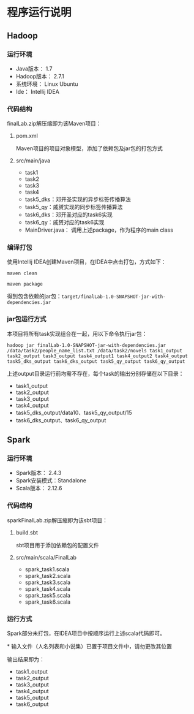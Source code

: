# 程序运行说明 #

## Hadoop ##
### 运行环境 ###
- Java版本： 1.7
- Hadoop版本： 2.7.1
- 系统环境： Linux Ubuntu
- Ide： Intellij IDEA

### 代码结构 ###
finalLab.zip解压缩即为该Maven项目：

1. pom.xml

	Maven项目的项目对象模型，添加了依赖包及jar包的打包方式
2. src/main/java
	- task1
	- task2
	- task3
	- task4
	- task5\_dks：邓开圣实现的异步标签传播算法
	- task5\_qy：戚赟实现的同步标签传播算法
	- task6\_dks：邓开圣对应的task6实现
	- task6\_qy：戚赟对应的task6实现
	- MainDriver.java： 调用上述package，作为程序的main class

### 编译打包 ###
使用Intellij IDEA创建Maven项目，在IDEA中点击打包，方式如下：

`maven clean`

`maven package`

得到包含依赖的jar包：`target/finalLab-1.0-SNAPSHOT-jar-with-dependencies.jar`

### jar包运行方式 ###
本项目将所有task实现组合在一起，用以下命令执行jar包：


    hadoop jar finalLab-1.0-SNAPSHOT-jar-with-dependencies.jar /data/task2/people_name_list.txt /data/task2/novels task1_output task2_output task3_output task4_output1 task4_output2 task4_output task5_dks_output task6_dks_output task5_qy_output task6_qy_output

上述output目录运行前均需不存在，每个task的输出分别存储在以下目录：

- task1\_output
- task2\_output
- task3\_output
- task4\_output
- task5\_dks\_output/data10、task5\_qy\_output/15
- task6\_dks\_output、task6\_qy\_output


## Spark ##
### 运行环境 ###
- Spark版本： 2.4.3
- Spark安装模式：Standalone
- Scala版本： 2.12.6

### 代码结构 ###
sparkFinalLab.zip解压缩即为该sbt项目：

1. build.sbt

	sbt项目用于添加依赖包的配置文件

2. src/main/scala/FinalLab
	- spark_task1.scala
	- spark_task2.scala
	- spark_task3.scala
	- spark_task4.scala
	- spark_task5.scala
	- spark_task6.scala

### 运行方式 ###
Spark部分未打包，在IDEA项目中按顺序运行上述scala代码即可。

\* 输入文件（人名列表和小说集）已置于项目文件中，请勿更改其位置

输出结果即为：

- task1\_output
- task2\_output
- task3\_output
- task4\_output
- task5\_output
- task6\_output